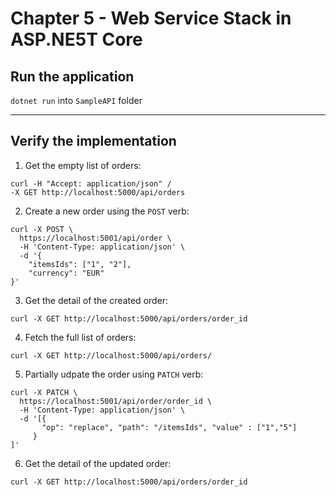 # Chapter 5 - Web Service Stack in ASP.NE5T Core

## Run the application

`dotnet run` into `SampleAPI` folder

_________

## Verify the implementation

1. Get the empty list of orders:

```
curl -H "Accept: application/json" /
-X GET http://localhost:5000/api/orders
```

2. Create a new order using the `POST` verb:

```
curl -X POST \
  https://localhost:5001/api/order \
  -H 'Content-Type: application/json' \
  -d '{
	"itemsIds": ["1", "2"],
	"currency": "EUR"
}'
```

3. Get the detail of the created order:

```
curl -X GET http://localhost:5000/api/orders/order_id
```

4. Fetch the full list of orders:

```
curl -X GET http://localhost:5000/api/orders/
```

5. Partially udpate the order using `PATCH` verb:

```
curl -X PATCH \
  https://localhost:5001/api/order/order_id \
  -H 'Content-Type: application/json' \
  -d '[{
       "op": "replace", "path": "/itemsIds", "value" : ["1","5"]
     }
]'
```

6. Get the detail of the updated order:

```
curl -X GET http://localhost:5000/api/orders/order_id
```
